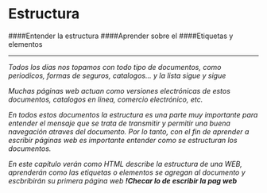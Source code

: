 # Estructura 

####Entender la estructura
####Aprender sobre el
####Etiquetas y elementos

___









*Todos los días nos topamos con todo tipo de documentos, como periodicos, formas de seguros, catalogos... y  la lista sigue y sigue*

*Muchas páginas web actuan como versiones electrónicas de estos documentos, catalogos en linea, comercio electrónico, etc.*

*En todos estos documentos la estructura es una parte muy importante para entender el mensaje que se trata de transmitir y permitir una buena navegación atraves del documento. Por lo tanto, con el fin de aprender a escribir páginas web es importante entender como se estructuran los documentos.*

*En este capítulo verán como HTML describe la estructura de una WEB, aprenderán como las etiquetas o elementos se agregan al documento y escbribirán su primera página web* **_!Checar lo de escribir la pag web_**
